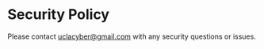 # Security Policy

Please contact [uclacyber@gmail.com](mailto:uclacyber@gmail.com) with any security questions or issues.
